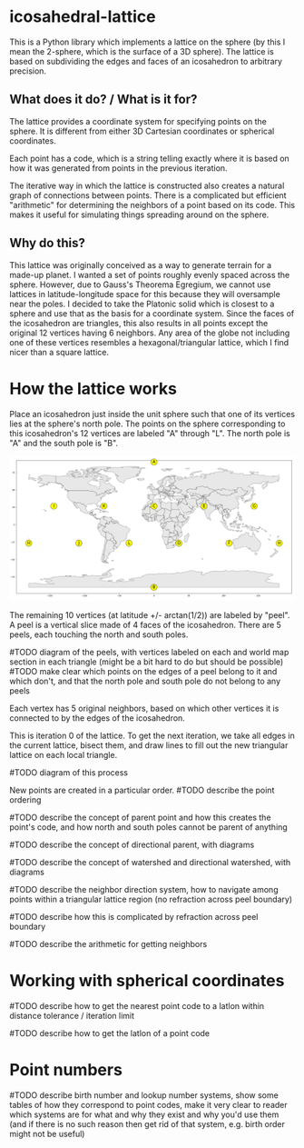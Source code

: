 # icosahedral-lattice
This is a Python library which implements a lattice on the sphere (by this I mean the 2-sphere, which is the surface of a 3D sphere). The lattice is based on subdividing the edges and faces of an icosahedron to arbitrary precision.

## What does it do? / What is it for?
The lattice provides a coordinate system for specifying points on the sphere. It is different from either 3D Cartesian coordinates or spherical coordinates. 

Each point has a code, which is a string telling exactly where it is based on how it was generated from points in the previous iteration. 

The iterative way in which the lattice is constructed also creates a natural graph of connections between points. There is a complicated but efficient "arithmetic" for determining the neighbors of a point based on its code. This makes it useful for simulating things spreading around on the sphere.

## Why do this?
This lattice was originally conceived as a way to generate terrain for a made-up planet. I wanted a set of points roughly evenly spaced across the sphere. However, due to Gauss's Theorema Egregium, we cannot use lattices in latitude-longitude space for this because they will oversample near the poles. I decided to take the Platonic solid which is closest to a sphere and use that as the basis for a coordinate system. Since the faces of the icosahedron are triangles, this also results in all points except the original 12 vertices having 6 neighbors. Any area of the globe not including one of these vertices resembles a hexagonal/triangular lattice, which I find nicer than a square lattice.

# How the lattice works

Place an icosahedron just inside the unit sphere such that one of its vertices lies at the sphere's north pole. The points on the sphere corresponding to this icosahedron's 12 vertices are labeled "A" through "L". The north pole is "A" and the south pole is "B". 

![The locations of the 12 original vertices](images/StartingPoints.png "The locations of the 12 original vertices")

The remaining 10 vertices (at latitude +/- arctan(1/2)) are labeled by "peel". A peel is a vertical slice made of 4 faces of the icosahedron. There are 5 peels, each touching the north and south poles.

#TODO diagram of the peels, with vertices labeled on each and world map section in each triangle (might be a bit hard to do but should be possible)
#TODO make clear which points on the edges of a peel belong to it and which don't, and that the north pole and south pole do not belong to any peels

Each vertex has 5 original neighbors, based on which other vertices it is connected to by the edges of the icosahedron.

This is iteration 0 of the lattice. To get the next iteration, we take all edges in the current lattice, bisect them, and draw lines to fill out the new triangular lattice on each local triangle. 

#TODO diagram of this process

New points are created in a particular order. #TODO describe the point ordering

#TODO describe the concept of parent point and how this creates the point's code, and how north and south poles cannot be parent of anything

#TODO describe the concept of directional parent, with diagrams

#TODO describe the concept of watershed and directional watershed, with diagrams

#TODO describe the neighbor direction system, how to navigate among points within a triangular lattice region (no refraction across peel boundary)

#TODO describe how this is complicated by refraction across peel boundary

#TODO describe the arithmetic for getting neighbors

# Working with spherical coordinates

#TODO describe how to get the nearest point code to a latlon within distance tolerance / iteration limit

#TODO describe how to get the latlon of a point code

# Point numbers

#TODO describe birth number and lookup number systems, show some tables of how they correspond to point codes, make it very clear to reader which systems are for what and why they exist and why you'd use them (and if there is no such reason then get rid of that system, e.g. birth order might not be useful)

